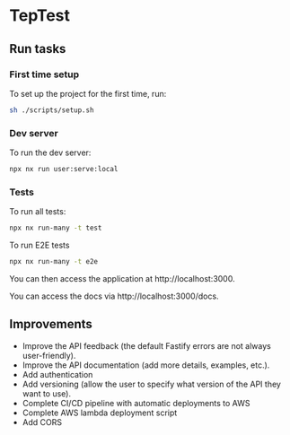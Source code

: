 # TepTest

## Run tasks

### First time setup
To set up the project for the first time, run:

```sh
sh ./scripts/setup.sh
```

### Dev server

To run the dev server:

```sh
npx nx run user:serve:local
```

### Tests

To run all tests:

```sh
npx nx run-many -t test
```

To run E2E tests

```sh
npx nx run-many -t e2e
```

You can then access the application at http://localhost:3000.

You can access the docs via http://localhost:3000/docs.

## Improvements

- Improve the API feedback (the default Fastify errors are not always user-friendly).
- Improve the API documentation (add more details, examples, etc.).
- Add authentication
- Add versioning (allow the user to specify what version of the API they want to use).
- Complete CI/CD pipeline with automatic deployments to AWS
- Complete AWS lambda deployment script
- Add CORS

